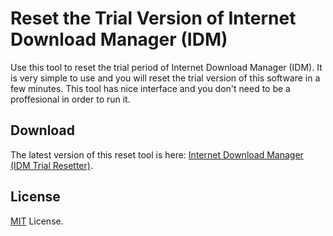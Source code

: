 # Reset the Trial Version of Internet Download Manager (IDM)

Use this tool to reset the trial period of Internet Download Manager (IDM). It is very simple to use and you will reset the trial version of this software in a few minutes. This tool has nice interface and you don't need to be a proffesional in order to run it.



## Download

The latest version of this reset tool is here: [Internet Download Manager (IDM Trial Resetter)](https://www.trialresetter.com/idm-trial-resetter/).


## License

[MIT](LICENSE) License.
